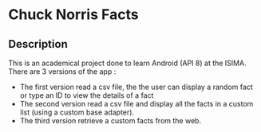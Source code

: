 Chuck Norris Facts
==================

Description
-----------
This is an academical project done to learn Android (API 8) at the ISIMA.
There are 3 versions of the app :<br/>

* The first version read a csv file, the the user can display a random fact or type an ID to view the details of a fact
* The second version read a csv file and display  all the facts in a custom list (using a custom base adapter).
* The third version retrieve a custom facts from the web.
